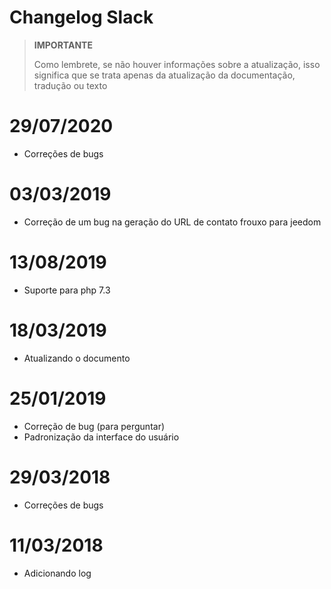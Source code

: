 # Changelog Slack

>**IMPORTANTE**
>
>Como lembrete, se não houver informações sobre a atualização, isso significa que se trata apenas da atualização da documentação, tradução ou texto

# 29/07/2020

- Correções de bugs

# 03/03/2019

- Correção de um bug na geração do URL de contato frouxo para jeedom

# 13/08/2019

- Suporte para php 7.3

# 18/03/2019

- Atualizando o documento

# 25/01/2019

- Correção de bug (para perguntar)
- Padronização da interface do usuário

# 29/03/2018

- Correções de bugs

# 11/03/2018

- Adicionando log
